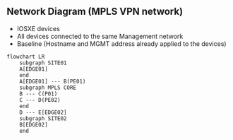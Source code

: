 ## Network Diagram (MPLS VPN network)

- IOSXE devices
- All devices connected to the same Management network
- Baseline (Hostname and MGMT address already applied to the devices)

```mermaid
flowchart LR
    subgraph SITE01
    A[EDGE01]
    end
    A[EDGE01] --- B(PE01)
    subgraph MPLS CORE
    B --- C(P01)
    C --- D(PE02)
    end
    D --- E[EDGE02]
    subgraph SITE02
    B[EDGE02]
    end
```
